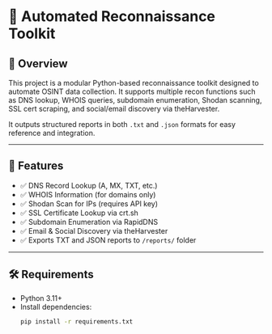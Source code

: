 # 🔎 Automated Reconnaissance Toolkit

## 📌 Overview
This project is a modular Python-based reconnaissance toolkit designed to automate OSINT data collection. It supports multiple recon functions such as DNS lookup, WHOIS queries, subdomain enumeration, Shodan scanning, SSL cert scraping, and social/email discovery via theHarvester.

It outputs structured reports in both `.txt` and `.json` formats for easy reference and integration.

---

## 🚀 Features

- ✅ DNS Record Lookup (A, MX, TXT, etc.)
- ✅ WHOIS Information (for domains only)
- ✅ Shodan Scan for IPs (requires API key)
- ✅ SSL Certificate Lookup via crt.sh
- ✅ Subdomain Enumeration via RapidDNS
- ✅ Email & Social Discovery via theHarvester
- ✅ Exports TXT and JSON reports to `/reports/` folder

---

## 🛠 Requirements

- Python 3.11+
- Install dependencies:
  ```bash
  pip install -r requirements.txt
